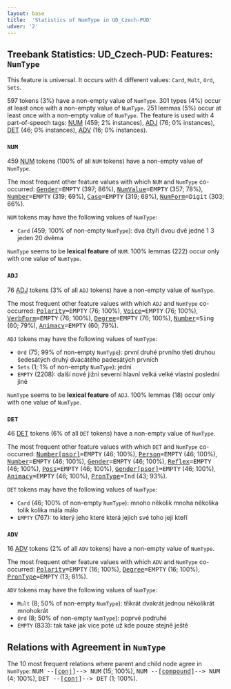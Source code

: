 ```yaml
---
layout: base
title:  'Statistics of NumType in UD_Czech-PUD'
udver: '2'
---
```


## Treebank Statistics: UD_Czech-PUD: Features: `NumType`

This feature is universal.
It occurs with 4 different values: `Card`, `Mult`, `Ord`, `Sets`.

597 tokens (3%) have a non-empty value of `NumType`.
301 types (4%) occur at least once with a non-empty value of `NumType`.
251 lemmas (5%) occur at least once with a non-empty value of `NumType`.
The feature is used with 4 part-of-speech tags: [NUM](cs_pud-pos-NUM.html) (459; 2% instances), [ADJ](cs_pud-pos-ADJ.html) (76; 0% instances), [DET](cs_pud-pos-DET.html) (46; 0% instances), [ADV](cs_pud-pos-ADV.html) (16; 0% instances).

### `NUM`

459 [NUM](cs_pud-pos-NUM.html) tokens (100% of all `NUM` tokens) have a non-empty value of `NumType`.

The most frequent other feature values with which `NUM` and `NumType` co-occurred: <tt><a href="Gender.html">Gender</a>=EMPTY</tt> (397; 86%), <tt><a href="NumValue.html">NumValue</a>=EMPTY</tt> (357; 78%), <tt><a href="Number.html">Number</a>=EMPTY</tt> (319; 69%), <tt><a href="Case.html">Case</a>=EMPTY</tt> (319; 69%), <tt><a href="NumForm.html">NumForm</a>=Digit</tt> (303; 66%).

`NUM` tokens may have the following values of `NumType`:

* `Card` (459; 100% of non-empty `NumType`): dva čtyři dvou dvě jedné 1 3 jeden 20 dvěma

`NumType` seems to be **lexical feature** of `NUM`. 100% lemmas (222) occur only with one value of `NumType`.

### `ADJ`

76 [ADJ](cs_pud-pos-ADJ.html) tokens (3% of all `ADJ` tokens) have a non-empty value of `NumType`.

The most frequent other feature values with which `ADJ` and `NumType` co-occurred: <tt><a href="Polarity.html">Polarity</a>=EMPTY</tt> (76; 100%), <tt><a href="Voice.html">Voice</a>=EMPTY</tt> (76; 100%), <tt><a href="VerbForm.html">VerbForm</a>=EMPTY</tt> (76; 100%), <tt><a href="Degree.html">Degree</a>=EMPTY</tt> (76; 100%), <tt><a href="Number.html">Number</a>=Sing</tt> (60; 79%), <tt><a href="Animacy.html">Animacy</a>=EMPTY</tt> (60; 79%).

`ADJ` tokens may have the following values of `NumType`:

* `Ord` (75; 99% of non-empty `NumType`): první druhé prvního třetí druhou šedesátých druhý dvacátého padesátých prvních
* `Sets` (1; 1% of non-empty `NumType`): jedni
* `EMPTY` (2208): další nové jižní severní hlavní velká velké vlastní poslední jiné

`NumType` seems to be **lexical feature** of `ADJ`. 100% lemmas (18) occur only with one value of `NumType`.

### `DET`

46 [DET](cs_pud-pos-DET.html) tokens (6% of all `DET` tokens) have a non-empty value of `NumType`.

The most frequent other feature values with which `DET` and `NumType` co-occurred: <tt><a href="Number[psor].html">Number[psor]</a>=EMPTY</tt> (46; 100%), <tt><a href="Person.html">Person</a>=EMPTY</tt> (46; 100%), <tt><a href="Number.html">Number</a>=EMPTY</tt> (46; 100%), <tt><a href="Gender.html">Gender</a>=EMPTY</tt> (46; 100%), <tt><a href="Reflex.html">Reflex</a>=EMPTY</tt> (46; 100%), <tt><a href="Poss.html">Poss</a>=EMPTY</tt> (46; 100%), <tt><a href="Gender[psor].html">Gender[psor]</a>=EMPTY</tt> (46; 100%), <tt><a href="Animacy.html">Animacy</a>=EMPTY</tt> (46; 100%), <tt><a href="PronType.html">PronType</a>=Ind</tt> (43; 93%).

`DET` tokens may have the following values of `NumType`:

* `Card` (46; 100% of non-empty `NumType`): mnoho několik mnoha několika tolik kolika mála málo
* `EMPTY` (767): to který jeho které která jejich své toho její kteří

### `ADV`

16 [ADV](cs_pud-pos-ADV.html) tokens (2% of all `ADV` tokens) have a non-empty value of `NumType`.

The most frequent other feature values with which `ADV` and `NumType` co-occurred: <tt><a href="Polarity.html">Polarity</a>=EMPTY</tt> (16; 100%), <tt><a href="Degree.html">Degree</a>=EMPTY</tt> (16; 100%), <tt><a href="PronType.html">PronType</a>=EMPTY</tt> (13; 81%).

`ADV` tokens may have the following values of `NumType`:

* `Mult` (8; 50% of non-empty `NumType`): třikrát dvakrát jednou několikrát mnohokrát
* `Ord` (8; 50% of non-empty `NumType`): poprvé podruhé
* `EMPTY` (833): tak také jak více poté už kde pouze stejně ještě

## Relations with Agreement in `NumType`

The 10 most frequent relations where parent and child node agree in `NumType`:
<tt>NUM --[<a href="../dep/conj.html">conj</a>]--> NUM</tt> (15; 100%),
<tt>NUM --[<a href="../dep/compound.html">compound</a>]--> NUM</tt> (4; 100%),
<tt>DET --[<a href="../dep/conj.html">conj</a>]--> DET</tt> (1; 100%).

